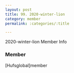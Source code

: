 ```yaml
---
layout: post
title: 99. 2020-winter-lion
category: member
permalink: :categories/:title

---
```


2020-winter-lion Member Info

### Member 

[Hufsglobal]member

